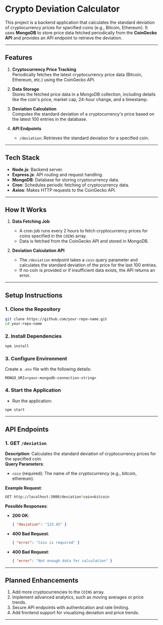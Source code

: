 
# **Crypto Deviation Calculator**

This project is a backend application that calculates the standard deviation of cryptocurrency prices for specified coins (e.g., Bitcoin, Ethereum). It uses **MongoDB** to store price data fetched periodically from the **CoinGecko API** and provides an API endpoint to retrieve the deviation.

---

## **Features**

1. **Cryptocurrency Price Tracking**  
   Periodically fetches the latest cryptocurrency price data (Bitcoin, Ethereum, etc.) using the CoinGecko API.  

2. **Data Storage**  
   Stores the fetched price data in a MongoDB collection, including details like the coin's price, market cap, 24-hour change, and a timestamp.

3. **Deviation Calculation**  
   Computes the standard deviation of a cryptocurrency's price based on the latest 100 entries in the database.  

4. **API Endpoints**  
   - `/deviation`: Retrieves the standard deviation for a specified coin.

---

## **Tech Stack**

- **Node.js**: Backend server.
- **Express.js**: API routing and request handling.
- **MongoDB**: Database for storing cryptocurrency data.
- **Cron**: Schedules periodic fetching of cryptocurrency data.
- **Axios**: Makes HTTP requests to the CoinGecko API.

---

## **How It Works**

1. **Data Fetching Job**  
   - A cron job runs every 2 hours to fetch cryptocurrency prices for coins specified in the `COINS` array.  
   - Data is fetched from the CoinGecko API and stored in MongoDB.  

2. **Deviation Calculation API**  
   - The `/deviation` endpoint takes a `coin` query parameter and calculates the standard deviation of the price for the last 100 entries.  
   - If no coin is provided or if insufficient data exists, the API returns an error.

---

## **Setup Instructions**

### **1. Clone the Repository**  
```bash
git clone https://github.com/your-repo-name.git
cd your-repo-name
```

### **2. Install Dependencies**  
```bash
npm install
```

### **3. Configure Environment**  
Create a `.env` file with the following details:  
```env
MONGO_URI=<your-mongodb-connection-string>
```

### **4. Start the Application**  
- Run the application:  
```bash
npm start
```
---

## **API Endpoints**

### **1. GET `/deviation`**
**Description**: Calculates the standard deviation of cryptocurrency prices for the specified coin.  
**Query Parameters**:  
- `coin` (required): The name of the cryptocurrency (e.g., bitcoin, ethereum).  

**Example Request**:  
```bash
GET http://localhost:3000/deviation?coin=bitcoin
```

**Possible Responses**:  
- **200 OK**:  
  ```json
  { "deviation": "123.45" }
  ```
- **400 Bad Request**:  
  ```json
  { "error": "Coin is required" }
  ```
- **400 Bad Request**:  
  ```json
  { "error": "Not enough data for calculation" }
  ```

---


## **Planned Enhancements**

1. Add more cryptocurrencies to the `COINS` array.
2. Implement advanced analytics, such as moving averages or price trends.
3. Secure API endpoints with authentication and rate limiting.
4. Add frontend support for visualizing deviation and price trends.

---

